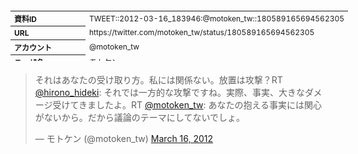 <table style="font-size: 9pt; width: 610px; margin-bottom: 20px; height: 80px;">
<tbody>
    <tr>
        <th align=left>資料ID</th>
        <td align=left>TWEET::2012-03-16_183946:@motoken_tw::180589165694562305</td>
    </tr>
    <tr>
        <th align=left>URL</th>
        <td align=left>https://twitter.com/motoken_tw/status/180589165694562305</td>
    </tr>
    <tr>
        <th align=left>アカウント</th>
        <td align=left>@motoken_tw</td>
    </tr>
    <tr>
        <th align=left>ユーザ名</th>
        <td align=left>モトケン</td>
    </tr>
    <tr>
        <th align=left>ツイートの記録日時</th>
        <td align=left>created_at 2022-08-24_1409</td>
    </tr>
</tbody>
</table>
<blockquote class="twitter-tweet" data-width="450"  data-lang="ja"><p lang="ja" dir="ltr">それはあなたの受け取り方。私には関係ない。放置は攻撃？RT <a href="https://twitter.com/hirono_hideki?ref_src=twsrc%5Etfw">@hirono_hideki</a>: それでは一方的な攻撃ですね。実際、事実、大きなダメージ受けてきましたよ。RT <a href="https://twitter.com/motoken_tw?ref_src=twsrc%5Etfw">@motoken_tw</a>: あなたの抱える事実には関心がないから。だから議論のテーマにしてないでしょ。</p>&mdash; モトケン (@motoken_tw) <a href="https://twitter.com/motoken_tw/status/180589165694562305?ref_src=twsrc%5Etfw">March 16, 2012</a></blockquote>
<script async src="https://platform.twitter.com/widgets.js" charset="utf-8"></script>


